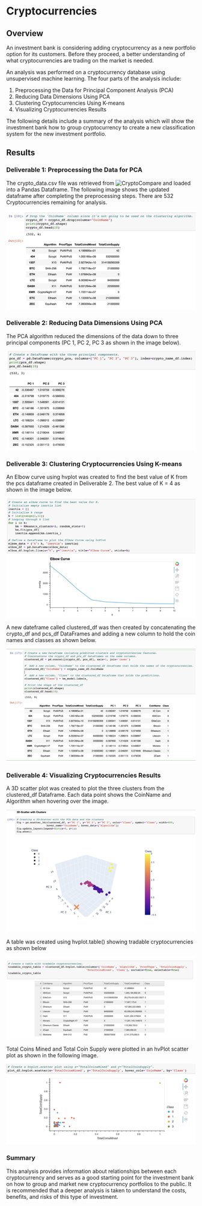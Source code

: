 # Cryptocurrencies

## Overview

An investment bank is considering adding cryptocurrency as a new portfolio option for its customers. Before they proceed, a better understanding of what cryptocurrencies are trading on the market is needed. 

An analysis was performed on a cryptocurrency database using unsupervised machine learning. The four parts of the analysis include:

1. Preprocessing the Data for Principal Component Analysis (PCA)
2. Reducing Data Dimensions Using PCA
3. Clustering Cryptocurrencies Using K-means
4. Visualizing Cryptocurrencies Results  

The following details include a summary of the analysis which will show the investment bank how to group cryptocurrency to create a new classification system for the new investment portfolio.

## Results

### Deliverable 1: Preprocessing the Data for PCA

The crypto_data.csv file was retrieved from ![CryptoCompare](https://min-api.cryptocompare.com/data/all/coinlist) and loaded into a Pandas Dataframe. The following image shows the updated dataframe after completing the preprocessing steps. There are 532 Cryptocurrencies remaining for analysis.

![crypto_df](https://github.com/RebeccaA79/Cryptocurrencies/blob/main/images/crypto_dataframe.png)

### Deliverable 2: Reducing Data Dimensions Using PCA

The PCA algorithm reduced the dimensions of the data down to three principal components (PC 1, PC 2, PC 3 as shown in the image below).

![pcs_df](https://github.com/RebeccaA79/Cryptocurrencies/blob/main/images/pcs_dataframe.png)

### Deliverable 3: Clustering Cryptocurrencies Using K-means

An Elbow curve using hvplot was created to find the best value of K from the pcs dataframe created in Deliverable 2. The best value of K = 4 as shown in the image below.

![elbow_curve](https://github.com/RebeccaA79/Cryptocurrencies/blob/main/images/elbow%20curve.png)


A new dateframe called clustered_df was then created by concatenating the crypto_df and pcs_df DataFrames and adding a new column to hold the coin names and classes as shown below.

![clustered_df](https://github.com/RebeccaA79/Cryptocurrencies/blob/main/images/clustered_df.png)

### Deliverable 4: Visualizing Cryptocurrencies Results

A 3D scatter plot was created to plot the three clusters from the clustered_df Dataframe. Each data point shows the CoinName and Algorithm when hovering over the image.

![scatter_plot](https://github.com/RebeccaA79/Cryptocurrencies/blob/main/images/3D%20Scatter%20with%20Clusters.png)

A table was created using hvplot.table() showing tradable cryptocurrencies as shown below

![tradable crypto tables](https://github.com/RebeccaA79/Cryptocurrencies/blob/main/images/tradable_crypto_table.png)

Total Coins Mined and Total Coin Supply were plotted in an hvPlot scatter plot as shown in the following image.

![hvPlot scatter plot](https://github.com/RebeccaA79/Cryptocurrencies/blob/main/images/plot_df.hvplot.scatter.png)

### Summary

This analysis provides information about relationships between each cryptocurrency and serves as a good starting point for the investment bank on how to group and market new cryptocurrency portfolios to the public. It is recommended that a deeper analysis is taken to understand the costs, benefits, and risks of this type of investment.

